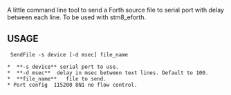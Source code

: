 A little command line tool to send a Forth source file to serial port with delay between each line.
To be used with stm8_eforth. 

## USAGE

	 SendFile -s device [-d msec] file_name
	
	*  **-s device** serial port to use.
	*  **-d msec**  delay in msec between text lines. Default to 100.
	*  **file_name**   file to send.
	* Port config  115200 8N1 no flow control. 
 

